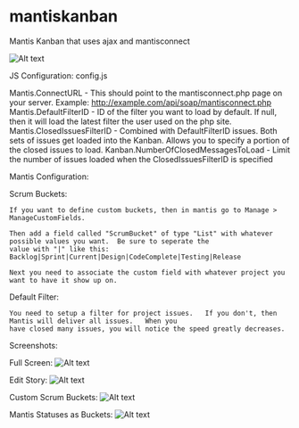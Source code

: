 mantiskanban
============

Mantis Kanban that uses ajax and mantisconnect

![Alt text](https://raw.github.com/cgaspard/mantiskanban/master/images/mantis_logo.png "Logo")

JS Configuration: config.js

  Mantis.ConnectURL -  This should point to the mantisconnect.php page on your server. Example: http://example.com/api/soap/mantisconnect.php
  Mantis.DefaultFilterID  - ID of the filter you want to load by default.  If null, then it will load the latest filter the user used on the php site.
  Mantis.ClosedIssuesFilterID  - Combined with DefaultFilterID issues.  Both sets of issues get loaded into the Kanban.  Allows you to specify a portion of the closed issues to load.
  Kanban.NumberOfClosedMessagesToLoad - Limit the number of issues loaded when the ClosedIssuesFilterID is specified

Mantis Configuration:

  Scrum Buckets:
  
    If you want to define custom buckets, then in mantis go to Manage > ManageCustomFields.
  
    Then add a field called "ScrumBucket" of type "List" with whatever possible values you want.  Be sure to seperate the
    value with "|" like this: Backlog|Sprint|Current|Design|CodeComplete|Testing|Release
    
    Next you need to associate the custom field with whatever project you want to have it show up on.

  Default Filter:

    You need to setup a filter for project issues.   If you don't, then Mantis will deliver all issues.   When you
    have closed many issues, you will notice the speed greatly decreases.

  Screenshots:

Full Screen:
![Alt text](https://raw.github.com/cgaspard/mantiskanban/master/screenshots/screen1.png "Optional title")

Edit Story:
![Alt text](https://raw.github.com/cgaspard/mantiskanban/master/screenshots/screen2.png "Optional title")

Custom Scrum Buckets:
![Alt text](https://raw.github.com/cgaspard/mantiskanban/master/screenshots/screen3.png "Optional title")

Mantis Statuses as Buckets:
![Alt text](https://raw.github.com/cgaspard/mantiskanban/master/screenshots/screen4.png "Optional title")
